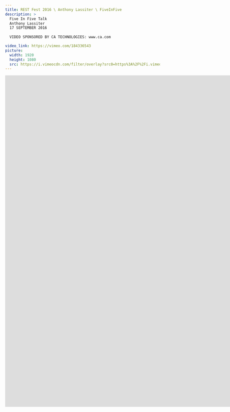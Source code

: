 ```yaml
---
title: REST Fest 2016 \ Anthony Lassiter \ FiveInFive
description: >
  Five In Five Talk
  Anthony Lassiter
  17 SEPTEMBER 2016
  
  VIDEO SPONSORED BY CA TECHNOLOGIES: www.ca.com

video_link: https://vimeo.com/184336543
picture:
  width: 1920
  height: 1080
  src: https://i.vimeocdn.com/filter/overlay?src0=https%3A%2F%2Fi.vimeocdn.com%2Fvideo%2F593750344_1920x1080.jpg&src1=http%3A%2F%2Ff.vimeocdn.com%2Fp%2Fimages%2Fcrawler_play.png
---
```

<iframe src="https://player.vimeo.com/video/184336543?title=0&byline=0&portrait=0&badge=0&autopause=0&player_id=0" width="1920" height="1080" frameborder="0" title="REST Fest 2016 \ Anthony Lassiter \ FiveInFive" webkitallowfullscreen mozallowfullscreen allowfullscreen></iframe>